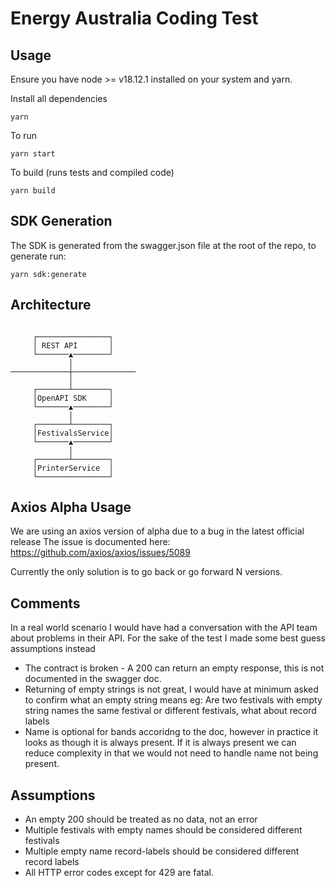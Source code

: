 # Energy Australia Coding Test

## Usage
Ensure you have node >= v18.12.1 installed on your system and yarn.

Install all dependencies
```
yarn
```

To run
```
yarn start
```

To build (runs tests and compiled code)
```
yarn build
```

## SDK Generation
The SDK is generated from the swagger.json file at the root of the repo, to generate run:

```
yarn sdk:generate
```

## Architecture

```

     ┌────────────────┐
     │ REST API       │
     └───────▲────────┘
             │
─────────────┼──────────────
             │
     ┌───────┴────────┐
     │OpenAPI SDK     │
     └───────▲────────┘
             │
     ┌───────┴────────┐
     │FestivalsService│
     └───────▲────────┘
             │
     ┌───────┴────────┐
     │PrinterService  │
     └────────────────┘

```

## Axios Alpha Usage
We are using an axios version of alpha due to a bug in the latest official release
The issue is documented here: https://github.com/axios/axios/issues/5089

Currently the only solution is to go back or go forward N versions.

## Comments
In a real world scenario I would have had a conversation with the API team about problems in their API.
For the sake of the test I made some best guess assumptions instead

- The contract is broken - A 200 can return an empty response, this is not documented in the swagger doc.
- Returning of empty strings is not great, I would have at minimum asked to confirm what an empty string means
  eg: Are two festivals with empty string names the same festival or different festivals, what about record labels
- Name is optional for bands accoridng to the doc, however in practice it looks as though it is always present. If it is always present
  we can reduce complexity in that we would not need to handle name not being present.

## Assumptions

- An empty 200 should be treated as no data, not an error
- Multiple festivals with empty names should be considered different festivals
- Multiple empty name record-labels should be considered different record labels
- All HTTP error codes except for 429 are fatal.
